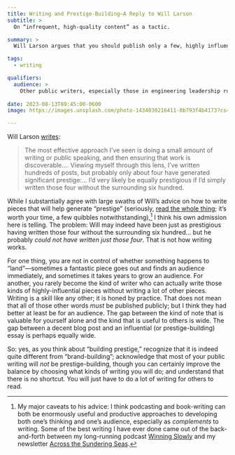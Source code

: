 ```yaml
---
title: Writing and Prestige-Building—A Reply to Will Larson
subtitle: >
  On “infrequent, high-quality content” as a tactic.

summary: >
  Will Larson argues that you should publish only a few, highly influential essays to build prestige. There is some merit to this advice… but a problem, too.

tags:
  - writing

qualifiers:
  audience: >
    Other public writers, especially those in engineering leadership roles.
	  
date: 2023-08-13T09:45:00-0600
image: https://images.unsplash.com/photo-1434030216411-0b793f4b4173?cs=tinysrgb&fm=jpg&ixid=MnwxfDB8MXxyYW5kb218MHx8fHx8fHx8MTY4MTMyMTIzMQ&ixlib=rb-4.0.3&q=80&w=1080

---
```


Will Larson [writes][will]:

> The most effective approach I’ve seen is doing a small amount of writing or public speaking, and then ensuring that work is discoverable.… Viewing myself through this lens, I’ve written hundreds of posts, but probably only about four have generated significant prestige:… I’d very likely be equally prestigious if I’d simply written those four without the surrounding six hundred.

[will]: https://lethain.com/building-prestige/

While I substantially agree with large swaths of Will’s advice on how to write pieces that will help generate “prestige” (seriously, [read the whole thing][will]; it’s worth your time, a few quibbles notwithstanding),[^caveats] I think his own admission here is telling. The problem: Will may indeed have been just as prestigious having written those four without the surrounding six hundred… but he probably *could not have written just those four*. That is not how writing works.

For one thing, you are not in control of whether something happens to “land”—sometimes a fantastic piece goes out and finds an audience immediately, and sometimes it takes years to grow an audience. For another, you rarely become the kind of writer who can actually write those kinds of highly-influential pieces without writing a lot of other pieces. Writing is a skill like any other; it is honed by practice. That does not mean that all of those other words *must* be published publicly; but I think they had better at least be for an audience. The gap between the kind of note that is valuable for yourself alone and the kind that is useful to others is wide. The gap between a decent blog post and an influential (or prestige-building) essay is perhaps equally wide.

So: yes, as you think about “building prestige,” recognize that it is indeed quite different from “brand-building”; acknowledge that most of your public writing will *not* be prestige-building, though you can certainly improve the balance by choosing what kinds of writing you will do; and understand that there is no shortcut. You will just have to do a lot of writing for others to read.

[^caveats]: My major caveats to his advice: I think podcasting and book-writing can both be enormously useful and productive approaches to developing both one’s thinking and one’s audience, especially as *complements* to writing. Some of the best writing I have ever done came out of the back-and-forth between my long-running podcast [Winning Slowly][ws] and my newsletter [Across the Sundering Seas][atss].

[ws]: https://winningslowly.org
[atss]: https://buttondown.email/chriskrycho

